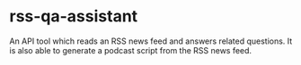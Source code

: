 # rss-qa-assistant
An API tool which reads an RSS news feed and answers related questions. It is also able to generate a podcast script from the RSS news feed.
